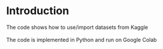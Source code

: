 # Introduction
The code shows how to use/import datasets from Kaggle <br />
<br />
The code is implemented in Python and run on Google Colab 
